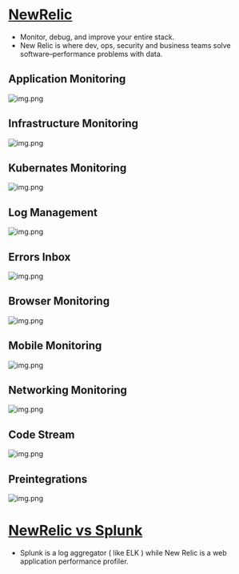 # [NewRelic](https://newrelic.com/)
- Monitor, debug, and improve your entire stack.
- New Relic is where dev, ops, security and business teams solve software–performance problems with data.

## Application Monitoring
![img.png](https://newrelic.com/sites/default/files/styles/1200w/public/2022-04/Homepage-capabilities-APM-April2022.jpg?itok=dpx3Xo8o)

## Infrastructure Monitoring
![img.png](https://newrelic.com/sites/default/files/styles/1200w/public/2022-04/Homepage-capabilities-Infra-April2022.jpg?itok=0QebxqdW)

## Kubernates Monitoring
![img.png](https://newrelic.com/sites/default/files/styles/1200w/public/2022-04/Homepage-capabilities-k8s-April2022.jpg?itok=lESoKyPD)

## Log Management
![img.png](https://newrelic.com/sites/default/files/styles/1200w/public/2022-04/Homepage-capabilities-logs-April2022.jpg?itok=GTT0FanV)

## Errors Inbox
![img.png](https://newrelic.com/sites/default/files/styles/1200w/public/2022-04/Homepage-capabilities-errortracking-April2022.jpg?itok=YUsiYYnz)

## Browser Monitoring
![img.png](https://newrelic.com/sites/default/files/styles/1200w/public/2022-04/Homepage-capabilities-Browser-April2022.jpg?itok=K7axRt-j)

## Mobile Monitoring
![img.png](https://newrelic.com/sites/default/files/styles/1200w/public/2022-05/Homepage-capabilities-mobile-April2022.jpg?itok=-_o6Ay_y)

## Networking Monitoring
![img.png](https://newrelic.com/sites/default/files/styles/1200w/public/2022-04/Homepage-capabilities-network-April2022.jpg?itok=D01TiGNN)

## Code Stream
![img.png](https://newrelic.com/sites/default/files/styles/1200w/public/2022-04/Homepage-capabilities-Codestream-April2022.jpg?itok=kGc9N4U4)

## Preintegrations
![img.png](https://newrelic.com/themes/custom/erno/assets/images/layout/section/integrations_logocardpattern.svg)

# [NewRelic vs Splunk](https://www.quora.com/How-does-New-Relic-and-Splunk-compare-or-differ-Is-there-functionality-that-is-similar-in-both-products)
- Splunk is a log aggregator ( like ELK ) while New Relic is a web application performance profiler.